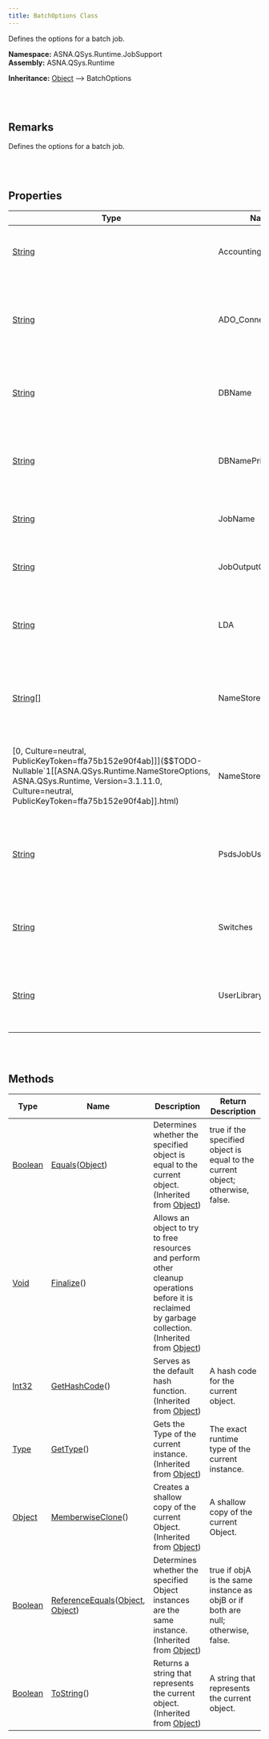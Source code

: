 ```yaml
---
title: BatchOptions Class
---
```


Defines the options for a batch job.

**Namespace:** ASNA.QSys.Runtime.JobSupport <br/>
**Assembly:** ASNA.QSys.Runtime

**Inheritance:** [Object](https://docs.microsoft.com/en-us/dotnet/api/system.object) --> BatchOptions

<br>
<br>

## Remarks

Defines the options for a batch job.

[//]: # ($$TODO: Complete the Remarks section.)

<br>
<br>

## Properties

| Type | Name | Description | Indexer
| --- | --- | --- | --- 
| [String](https://docs.microsoft.com/en-us/dotnet/api/system.string) | AccountingCode | Gets or sets the accounting code for the batch job. | 
| [String](https://docs.microsoft.com/en-us/dotnet/api/system.string) | ADO_ConnectionString | Gets or sets the connection string for the ADO connection of the batch job. | 
| [String](https://docs.microsoft.com/en-us/dotnet/api/system.string) | DBName | Gets or sets the Database Name to be used for data by the batch job. | 
| [String](https://docs.microsoft.com/en-us/dotnet/api/system.string) | DBNamePrint | Gets or sets the Database Name to be used for printer files by the batch job. | 
| [String](https://docs.microsoft.com/en-us/dotnet/api/system.string) | JobName | Gets or sets the name of the batch job. | 
| [String](https://docs.microsoft.com/en-us/dotnet/api/system.string) | JobOutputQueue | Gets or sets the output queue for the batch job. | 
| [String](https://docs.microsoft.com/en-us/dotnet/api/system.string) | LDA | Gets or sets the initial value of the Local Data Area for the batch job. | 
| [String[]](https://docs.microsoft.com/en-us/dotnet/api/system.string) | NameStoreConfigFiles | Gets or sets the configuration files used for the database names store used by the batch job. | 
| [0, Culture=neutral, PublicKeyToken=ffa75b152e90f4ab]]]($$TODO-Nullable`1[[ASNA.QSys.Runtime.NameStoreOptions, ASNA.QSys.Runtime, Version=3.1.11.0, Culture=neutral, PublicKeyToken=ffa75b152e90f4ab]].html) | NameStoreOptions | Gets or sets the options for the database names store used by the batch job. | 
| [String](https://docs.microsoft.com/en-us/dotnet/api/system.string) | PsdsJobUser | Gets or sets the initial value of the user name reported in the PSDS for the batch job. | 
| [String](https://docs.microsoft.com/en-us/dotnet/api/system.string) | Switches | Gets or sets the initial value for the swithces of the batch job. | 
| [String](https://docs.microsoft.com/en-us/dotnet/api/system.string) | UserLibraryList | Gets or sets the user portion of the library list. The list is comma separated. | 

<br>
<br>

## Methods

| Type | Name | Description | Return Description 
| --- | --- | --- | --- 
| [Boolean](https://docs.microsoft.com/en-us/dotnet/api/system.boolean) | [Equals](https://docs.microsoft.com/en-us/dotnet/api/system.object.equals)([Object](https://docs.microsoft.com/en-us/dotnet/api/system.object)) | Determines whether the specified object is equal to the current object.<br>(Inherited from [Object](https://docs.microsoft.com/en-us/dotnet/api/system.object)) | true if the specified object is equal to the current object; otherwise, false.
| [Void](https://docs.microsoft.com/en-us/dotnet/api/system.void) | [Finalize](https://docs.microsoft.com/en-us/dotnet/api/system.object.finalize)() | Allows an object to try to free resources and perform other cleanup operations before it is reclaimed by garbage collection.<br>(Inherited from [Object](https://docs.microsoft.com/en-us/dotnet/api/system.object)) | 
| [Int32](https://docs.microsoft.com/en-us/dotnet/api/system.int32) | [GetHashCode](https://docs.microsoft.com/en-us/dotnet/api/system.object.gethashcode)() | Serves as the default hash function.<br>(Inherited from [Object](https://docs.microsoft.com/en-us/dotnet/api/system.object)) | A hash code for the current object.
| [Type](https://docs.microsoft.com/en-us/dotnet/api/system.type) | [GetType](https://docs.microsoft.com/en-us/dotnet/api/system.object.gettype)() | Gets the Type of the current instance.<br>(Inherited from [Object](https://docs.microsoft.com/en-us/dotnet/api/system.object)) | The exact runtime type of the current instance.
| [Object](https://docs.microsoft.com/en-us/dotnet/api/system.object) | [MemberwiseClone](https://docs.microsoft.com/en-us/dotnet/api/system.object.memberwiseclone)() | Creates a shallow copy of the current Object.<br>(Inherited from [Object](https://docs.microsoft.com/en-us/dotnet/api/system.object)) | A shallow copy of the current Object.
| [Boolean](https://docs.microsoft.com/en-us/dotnet/api/system.boolean) | [ReferenceEquals](https://docs.microsoft.com/en-us/dotnet/api/system.object.referenceequals)([Object](https://docs.microsoft.com/en-us/dotnet/api/system.object), [Object](https://docs.microsoft.com/en-us/dotnet/api/system.object)) | Determines whether the specified Object instances are the same instance.<br>(Inherited from [Object](https://docs.microsoft.com/en-us/dotnet/api/system.object)) | true if objA is the same instance as objB or if both are null; otherwise, false.
| [Boolean](https://docs.microsoft.com/en-us/dotnet/api/system.boolean) | [ToString](https://docs.microsoft.com/en-us/dotnet/api/system.object.tostring)() | Returns a string that represents the current object.<br>(Inherited from [Object](https://docs.microsoft.com/en-us/dotnet/api/system.object)) | A string that represents the current object.

<br>
<br>

